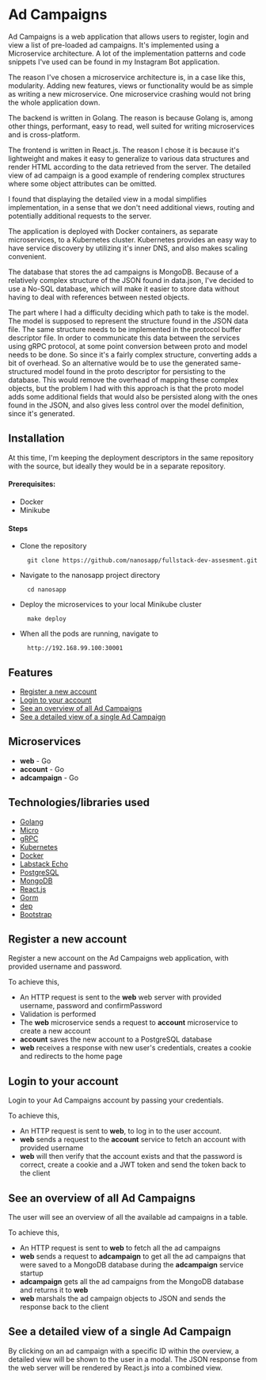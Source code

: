 # Ad Campaigns

Ad Campaigns is a web application that allows users to register, login and view a list of pre-loaded ad campaigns.
It's implemented using a Microservice architecture.
A lot of the implementation patterns and code snippets I've used can be found in my Instagram Bot application.

The reason I've chosen a microservice architecture is, in a case like this, modularity. Adding new features, views or 
functionality would be as simple as writing a new microservice. One microservice crashing would not bring the whole application 
down. 

The backend is written in Golang. The reason is because Golang is, among other things, performant, easy to read,
well suited for writing microservices and is cross-platform.

The frontend is written in React.js. The reason I chose it is because it's lightweight and makes it easy to generalize 
to various data structures and render HTML according to the data retrieved from the server.
The detailed view of ad campaign is a good example of rendering complex structures where some object attributes can be omitted.

I found that displaying the detailed view in a modal simplifies implementation, in a sense that we don't need additional views, 
routing and potentially additional requests to the server.

The application is deployed with Docker containers, as separate microservices, to a Kubernetes cluster.
Kubernetes provides an easy way to have service discovery by utilizing it's inner DNS, and also makes scaling convenient.

The database that stores the ad campaigns is MongoDB. Because of a relatively complex structure of the JSON found in
 data.json, I've decided to use a No-SQL database, which will make it easier to store data without having to deal 
 with references between nested objects.
 
The part where I had a difficulty deciding which path to take is the model. The model is supposed to represent the structure 
found in the JSON data file. The same structure needs to be implemented in the protocol buffer descriptor file.
In order to communicate this data between the services using gRPC protocol, at some point conversion between proto and model 
needs to be done. 
So since it's a fairly complex structure, converting adds a bit of overhead. So an alternative would be to use the generated 
same-structured model found in the proto descriptor for persisting to the database. This would remove the overhead of mapping these
 complex objects, but the problem I had with this approach is that the proto model adds some additional fields that would also 
 be persisted along with the ones found in the JSON, and also gives less control over the model definition, since it's generated.
 
## Installation

At this time, I'm keeping the deployment descriptors in the same repository with the source, but ideally they would 
be in a separate repository. 

#### Prerequisites:

- Docker
- Minikube

#### Steps
- Clone the repository

        git clone https://github.com/nanosapp/fullstack-dev-assesment.git

- Navigate to the nanosapp project directory 

        cd nanosapp

- Deploy the microservices to your local Minikube cluster

        make deploy
        
- When all the pods are running, navigate to
        
        http://192.168.99.100:30001

## Features

- [Register a new account](#register-a-new-account)
- [Login to your account](#login-to-your-account)
- [See an overview of all Ad Campaigns](#see-an-overview-of-all-ad-campaigns)
- [See a detailed view of a single Ad Campaign](#see-a-detailed-view-of-a-single-ad-campaign)

## Microservices

- **web** - Go
- **account** - Go
- **adcampaign** - Go

## Technologies/libraries used

- [Golang](https://golang.org)
- [Micro](https://micro.mu)
- [gRPC](https://grpc.io)
- [Kubernetes](https://kubernetes.io)
- [Docker](https://www.docker.com)
- [Labstack Echo](https://echo.labstack.com)
- [PostgreSQL](https://www.postgresql.org)
- [MongoDB](https://www.mongodb.com)
- [React.js](https://reactjs.org)
- [Gorm](http://gorm.io)
- [dep](https://golang.github.io/dep)
- [Bootstrap](https://getbootstrap.com)


## Register a new account

Register a new account on the Ad Campaigns web application, with provided username and password.

To achieve this,
- An HTTP request is sent to the **web** web server with provided username, password and confirmPassword
- Validation is performed
- The **web** microservice sends a request to **account** microservice to create a new account
- **account** saves the new account to a PostgreSQL database
- **web** receives a response with new user's credentials, creates a cookie and redirects to the
    home page

## Login to your account

Login to your Ad Campaigns account by passing your credentials.

To achieve this,
- An HTTP request is sent to **web**, to log in to the user account.
- **web** sends a request to the **account** service to fetch an account with provided username
- **web** will then verify that the account exists and that the password is correct, create 
    a cookie and a JWT token and send the token back to the client


## See an overview of all Ad Campaigns

The user will see an overview of all the available ad campaigns in a table.

To achieve this,
- An HTTP request is sent to **web** to fetch all the ad campaigns 
- **web** sends a request to **adcampaign** to get all the ad campaigns that were saved to a MongoDB database 
    during the **adcampaign** service startup
- **adcampaign** gets all the ad campaigns from the MongoDB database and returns it to **web**
- **web** marshals the ad campaign objects to JSON and sends the response back to the client

## See a detailed view of a single Ad Campaign

By clicking on an ad campaign with a specific ID within the overview, a detailed view will be shown to the user 
in a modal. The JSON response from the web server will be rendered by React.js into a combined view.

